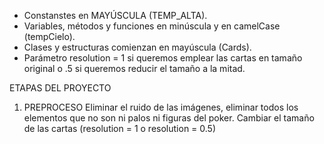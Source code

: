 - Constanstes en MAYÚSCULA (TEMP_ALTA).
- Variables, métodos y funciones en minúscula y en camelCase (tempCielo).
- Clases y estructuras comienzan en mayúscula (Cards).
- Parámetro resolution = 1 si queremos emplear las cartas en tamaño original o
.5 si queremos reducir el tamaño a la mitad.

ETAPAS DEL PROYECTO
1. PREPROCESO
   Eliminar el ruido de las imágenes, eliminar todos los elementos que no son ni palos ni
   figuras del poker.
   Cambiar el tamaño de las cartas (resolution = 1 o resolution = 0.5)
